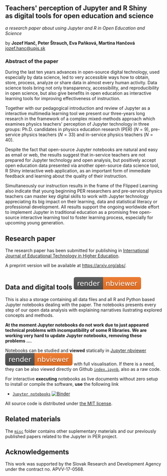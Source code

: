 ## Teachers' perception of Jupyter and R Shiny <br/>as digital tools for open education and science 
*a research paper about using Jupyter and R in Open Education and Science*

by **Jozef Hanč, Peter Štrauch, Eva Paňková, Martina Hančová**  
<jozef.hanc@upjs.sk>

### Abstract of the paper

During the last ten years advances in open-source digital technology, used especially by data 
science, led to very accessible ways how to obtain, store, process, analyze or share data in almost 
every human activity. Data science tools bring not only transparency, accessibility, and reproducibility in open science, but also give benefits in open education as interactive learning tools for improving effectiveness of instruction.

Together with our pedagogical introduction and review of Jupyter as a interactive multimedia learning tool we present our three-years long research in the framework of a complex mixed-methods approach which examines physics teachers' perception of Jupyter technology in three groups: Ph.D. candidates in physics education research (PER) ($N = 9$), pre-service physics teachers ($N = 33$) and in-service physics teachers ($N = 40$).

Despite the fact that open-source Jupyter notebooks are natural and easy as email or web, the results suggest that in-service teachers are not prepared for Jupyter technology and open analysis, but positively accept open education data presented via another open-source data science tool, R Shiny interactive web application, as an important form of immediate feedback and learning
about the quality of their instruction. 

Simultaneously our instruction results in the frame of the Flipped Learning also indicate that young beginning PER researchers and pre-service physics teachers can master key digital skills to work with Jupyter technology appreciating its big impact on their learning, data and statistical literacy or professional development. All results support the ongoing worldwide effort to implement Jupyter in traditional education as a promising free open-source interactive learning tool to foster learning process, especially for upcoming young generation.

## Research paper 
The research paper has been submitted for publishing in [International Journal of Educational Technology in Higher Education](https://educationaltechnologyjournal.springeropen.com/).

A preprint version will be available at <https://arxiv.org/abs/>.

## Data and digital tools [![render in nbviewer](misc/nbviewer_badge.svg)](https://nbviewer.jupyter.org/) 

This is also a storage containing all data files and all R and Python based Jupyter notebooks dealing with the paper.
The notebooks presents every step of our open data analysis with explaining narratives ilustrating explored concepts and methods. 

**At the moment Jupyter notebooks do not work due to just appeared technical problems with incompatibility of some R libraries. We are working very hard to 
update Jupyter notebooks, removing these problems ...**.

Notebooks can be studied and **viewed** statically in [Jupyter nbviewer](https://nbviewer.jupyter.org/) [![render in nbviewer](misc/nbviewer_badge.svg)](https://nbviewer.jupyter.org/github/fdslrm/EBLUP-NE/blob/master/index.ipynb) with full visualisation. If there is a need, they can be also viewed directly on Github [`index.ipynb`](index.ipynb), also as a raw code. 

For interactive **executing** notebooks as live documents without zero setup to install or compile the software,
**use** the following link
* [`Jupyter notebooks`](https://mybinder.org/v2/gh/) [![Binder](https://mybinder.org/badge_logo.svg)](https://mybinder.org/v2/gh/)

All source code is distributed under [the MIT license](https://choosealicense.com/licenses/mit/).

## Related materials

The [`misc`](misc) folder contains other suplementary materials and our previously published papers related to the Jupyter in PER project.

## Acknowledgements

This work was supported by the Slovak Research and Development Agency under the contract no. APVV-17-0568.
